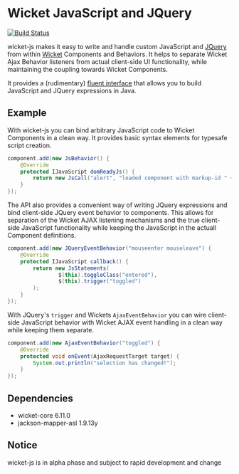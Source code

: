 Wicket JavaScript and JQuery
============================

[![Build Status](https://travis-ci.org/thrau/wicket-js.png?branch=master)](https://travis-ci.org/thrau/wicket-js)

wicket-js makes it easy to write and handle custom JavaScript and [JQuery](http://jquery.com/) from within
[Wicket](http://wicket.apache.org/) Components and Behaviors. It helps to separate Wicket Ajax Behavior listeners from
actual client-side UI functionality, while maintaining the coupling towards Wicket Components.

It provides a (rudimentary) [fluent interface](http://en.wikipedia.org/wiki/Fluent_interface) that allows you to build
JavaScript and JQuery expressions in Java.

Example
-------

With wicket-js you can bind arbitrary JavaScript code to Wicket Components in a clean way. It provides basic syntax
elements for typesafe script creation.

```java
component.add(new JsBehavior() {
    @Override
    protected IJavaScript domReadyJs() {
        return new JsCall("alert", "loaded component with markup-id " + id());
    }
});
```


The API also provides a convenient way of writing JQuery expressions and bind client-side JQuery event behavior to
components. This allows for separation of the Wicket AJAX listening mechanisms and the true client-side JavaScript
functionality while keeping the JavaScript in the actuall Component definitions.

```java
component.add(new JQueryEventBehavior("mouseenter mouseleave") {
    @Override
    protected IJavaScript callback() {
        return new JsStatements(
                $(this).toggleClass("entered"),
                $(this).trigger("toggled")
        );
    }
});
```

With JQuery's `trigger` and Wickets `AjaxEventBehavior` you can wire client-side JavaScript behavior with Wicket AJAX
event handling in a clean way while keeping them separate.

```java
component.add(new AjaxEventBehavior("toggled") {
    @Override
    protected void onEvent(AjaxRequestTarget target) {
        System.out.println("selection has changed!");
    }
});
```

Dependencies
------------

* wicket-core 6.11.0
* jackson-mapper-asl 1.9.13y

## Notice

wicket-js is in alpha phase and subject to rapid development and change

